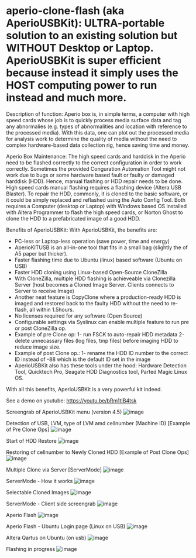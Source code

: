 # aperio-clone-flash (aka AperioUSBKit): ULTRA-portable solution to an existing solution but WITHOUT Desktop or Laptop. AperioUSBKit is super efficient because instead it simply uses the HOST computing power to run instead and much more.

Description of function: Aperio box is, in simple terms, a computer with high speed cards whose job is to quickly process media surface data and tag any abnormalies (e.g. types of abnormalities and location with reference to the processed media). With this data, one can plot out the processed media for analysis work to determine the quality of media without the need to complex hardware-based data collection rig, hence saving time and money.

Aperio Box Maintenance: The high speed cards and harddisk in the Aperio need to be flashed correctly to the correct configuration in order to work correctly. Sometimes the provided Conguration Automation Tool might not work due to bugs or some hardware based fault or faulty or damaged harddisk (HDD). Hence, manual flashing or HDD repair needs to be done. High speed cards manual flashing requires a flashing device (Altera USB Blaster). To repair the HDD, commonly, it is cloned to the basic software, or it could be simply replaced and reflashed using the Auto Config Tool. Both requires a Computer (desktop or Laptop) with Windows based OS installed with Altera Programmer to flash the high speed cards, or Norton Ghost to clone the HDD to a prefabricated image of a good HDD.

Benefits of AperioUSBKit: With AperioUSBKit, the benefits are:
* PC-less or Laptop-less operation (save power, time and energy)
* AperioKITUSB is an all-in-one tool that fits in a small bag (slightly the of A5 paper but thicker).
* Faster flashing time due to Ubuntu (linux) based software (Ubuntu on USB)
* Faster HDD cloning using Linux-based Open-Source CloneZilla
* With CloneZilla, multiple HDD flashing is achieveable via Clonezilla Server (host becomes a Cloned Image Server. Clients connects to Server to receive Image)
* Another neat feature is CopyClone where a production-ready HDD is imaged and restored back to the faulty HDD without the need to re-flash, all within 1.5hours.
* No licenses required for any software (Open Source)
* Configurable settings via Syslinux can enable multiple feature to run pre or post CloneZilla op.
* Example of pre Clone op: 1- run FSCK to auto-repair HDD metadata 2- delete unnecassary files (log files, tmp files) before imaging HDD to reduce image size.
* Example of post Clone op.: 1- rename the HDD ID number to the correct ID instead of -88 which is the default ID set in the image
* AperioUSBKit also has these tools under the hood: Hardware Detection Tool, Quicktech Pro, Seagate HDD Diagnostics tool, Parted Magic Linux OS.

With all this benefits, AperioUSBKit is a very powerful kit indeed.

See a demo on youtube: https://youtu.be/bRm1tIB4tsk

Screengrab of AperioUSBKit menu (version 4.5)
![image](https://user-images.githubusercontent.com/18409384/233894201-2bd30032-dbc8-45ef-ad63-c5f2767b1eef.png)

Detection of USB, LVM, type of LVM amd cellnumber (Machine ID) [Example of Pre Clone Ops]
![image](https://user-images.githubusercontent.com/18409384/233923046-0e32a017-4f7a-4827-9d32-05da260d3b6c.png)

Start of HDD Restore
![image](https://user-images.githubusercontent.com/18409384/233923887-b46d38fb-ab27-4dda-a8c7-03cbc7f8767e.png)

Restoring of cellnumber to Newly Cloned HDD [Example of Post Clone Ops]
![image](https://user-images.githubusercontent.com/18409384/233924575-f8cba770-4c8f-4c2c-a13a-2f7c0132e713.png)

Multiple Clone via Server [ServerMode]
![image](https://user-images.githubusercontent.com/18409384/233925586-753aab53-c9f9-41ee-87aa-bfb4d393258e.png)

ServerMode - How it works
![image](https://user-images.githubusercontent.com/18409384/233925956-97f0fb34-5662-4368-a493-aa11f7b8bacd.png)

Selectable Cloned Images
![image](https://user-images.githubusercontent.com/18409384/233926477-e0e504f2-0a6f-4f9c-ab68-3957999d71ec.png)

ServerMode - Client side screengrab
![image](https://user-images.githubusercontent.com/18409384/233926820-b67737db-0137-4ed2-bca5-74da358acb88.png)

Aperio Flash
![image](https://user-images.githubusercontent.com/18409384/233928199-989a1df8-6d3a-4d88-930c-4388a24e481a.png)

Aperio Flash - Ubuntu Login page (Linux on USB)
![image](https://user-images.githubusercontent.com/18409384/233928333-21354fb9-0d62-4b77-a2de-3c026b1294af.png)

Altera Qartus on Ubuntu (on usb)
![image](https://user-images.githubusercontent.com/18409384/233928851-9db012b4-747c-484b-85bc-6b83b88dc4f5.png)

Flashing in progress
![image](https://user-images.githubusercontent.com/18409384/233929057-22395f09-f050-4c04-ae1c-5ac06bfb3c68.png)

